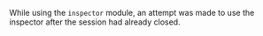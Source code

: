 
While using the `inspector` module, an attempt was made to use the inspector
after the session had already closed.

<a id="ERR_INSPECTOR_NOT_AVAILABLE"></a>

